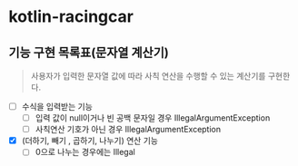 # kotlin-racingcar

## 기능 구현 목록표(문자열 계산기)
> 사용자가 입력한 문자열 값에 따라 사칙 연산을 수행할 수 있는 계산기를 구현한다. 

- [ ] 수식을 입력받는 기능 
  - [ ] 입력 값이 null이거나 빈 공백 문자일 경우 IllegalArgumentException
  - [ ] 사칙연산 기호가 아닌 경우 IllegalArgumentException
- [x] (더하기, 빼기 , 곱하기, 나누기) 연산 기능 
  - [ ] 0으로 나누는 경우에는 Illegal
